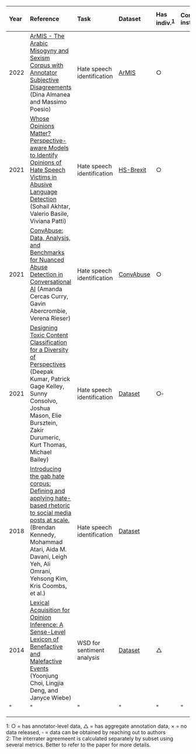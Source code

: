 | Year | Reference | Task | Dataset | Has indiv.<sup>[1](#datasymbols)</sup> | Contains instruct. | # annots/<br/>instance | # rows. |  Score | Metric |
|:----- |:----- |:----- |:----- |:----- |:----- |:----- |:----- |:----- |:----- |
| 2022 | [ArMIS - The Arabic Misogyny and Sexism Corpus with Annotator Subjective Disagreements](http://www.lrec-conf.org/proceedings/lrec2022/pdf/2022.lrec-1.244.pdf) (Dina Almanea and Massimo Poesio) | Hate speech identification | [ArMIS](https://le-wi-di.github.io/) | $\bigcirc$ |  | 3 | 964 | 0.525 | Fleiss Kappa |
| 2021 | [Whose Opinions Matter? Perspective-aware Models to Identify Opinions of Hate Speech Victims in Abusive Language Detection](https://arxiv.org/abs/2106.15896) (Sohail Akhtar, Valerio Basile, Viviana Patti) | Hate speech identification | [HS-Brexit](https://le-wi-di.github.io/) | $\bigcirc$ |  | 6 | 1120 |  |  |
| 2021 | [ConvAbuse: Data, Analysis, and Benchmarks for Nuanced Abuse Detection in Conversational AI](https://aclanthology.org/2021.emnlp-main.587/) (Amanda Cercas Curry, Gavin Abercrombie, Verena Rieser) | Hate speech identification | [ConvAbuse](https://le-wi-di.github.io/) | $\bigcirc$ |  |  |  |  |  |
| 2021 | [Designing Toxic Content Classification for a Diversity of Perspectives](https://arxiv.org/abs/2106.04511) (Deepak Kumar, Patrick Gage Kelley, Sunny Consolvo, Joshua Mason, Elie Bursztein, Zakir Durumeric, Kurt Thomas, Michael Bailey) |  Hate speech identification | [Dataset](https://data.esrg.stanford.edu/study/toxicity-perspectives) | $\bigcirc\square$ |  | 5 | 107,620 | 65.2-90% | Percent agreement<sup>[2](#complicatedirr)</sup> |
| 2018 | [Introducing the gab hate corpus: Defining and applying hate-based rhetoric to social media posts at scale.](https://link.springer.com/article/10.1007/s10579-021-09569-x) (Brendan Kennedy, Mohammad Atari, Aida M. Davani, Leigh Yeh, Ali Omrani, Yehsong Kim, Kris Coombs, et al.) | Hate speech identification | [Dataset](https://osf.io/edua3/) |  |  |  |  |  |  |
| 2014 | [Lexical Acquisition for Opinion Inference: A Sense-Level Lexicon of Benefactive and Malefactive Events](https://aclanthology.org/W14-2618.pdf) (Yoonjung Choi, Lingjia Deng, and Janyce Wiebe) | WSD for sentiment analysis | [Dataset](http://mpqa.cs.pitt.edu/corpora/gfbf/) | $\triangle$ |  |  |  | 0.84 | Percent agreement|
|"|"|"|"|"|"|"|"| 0.75 | Kappa|
|  |  |  |  |  |  |  |  |  |  |
|  |  |  |  |  |  |  |  |  |  |




<a name="datasymbols">1</a>: $\bigcirc$ = has annotator-level data, $\triangle$ = has aggregate annotation data, $\times$ = no data released, $\square$ = data can be obtained by reaching out to authors<br/>
<a name="complicatedirr">2</a>: The interrater agreemeent is calculated separately by subset using several metrics. Better to refer to the paper for more details.
